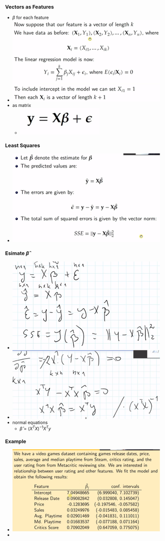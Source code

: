 ### Vectors as Features
+ $\beta$ for each feature
+ ![](../../../z_images/Pasted%20image%2020230116151657.png)
+ as matrix
	+ ![](../../../z_images/Pasted%20image%2020230116151841.png)

 ### Least Squares
+ ![](../../../z_images/Pasted%20image%2020230116151941.png)

### Esimate $\hat{\beta}$
+ ![](../../../z_images/Pasted%20image%2020230116152127.png)
+ ![](../../../z_images/Pasted%20image%2020230116152523.png)
+ normal equations
	+ $\hat{\beta}=(X^TX)^{-1}X^Ty$

### Example
+ ![](../../../z_images/Pasted%20image%2020230116152635.png)
+ 